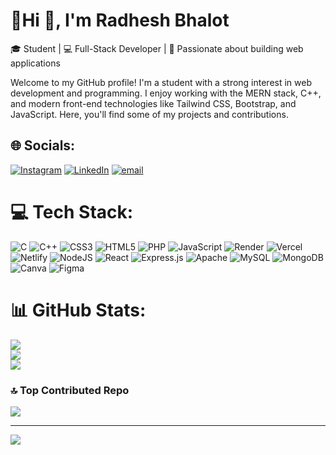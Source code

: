 # 💫Hi 👋, I'm Radhesh Bhalot

🎓 Student | 💻 Full-Stack Developer | 🚀 Passionate about building web applications

Welcome to my GitHub profile! I'm a student with a strong interest in web development and programming. I enjoy working with the MERN stack, C++, and modern front-end technologies like Tailwind CSS, Bootstrap, and JavaScript. Here, you'll find some of my projects and contributions.

## 🌐 Socials:
[![Instagram](https://img.shields.io/badge/Instagram-%23E4405F.svg?logo=Instagram&logoColor=white)](https://instagram.com/radhesh_bhalot18) [![LinkedIn](https://img.shields.io/badge/LinkedIn-%230077B5.svg?logo=linkedin&logoColor=white)](https://linkedin.com/in/radhesh-bhalot-ab3b79312) [![email](https://img.shields.io/badge/Email-D14836?logo=gmail&logoColor=white)](mailto:bhalotraju949@gmail.com ) 

# 💻 Tech Stack:
![C](https://img.shields.io/badge/c-%2300599C.svg?style=for-the-badge&logo=c&logoColor=white) ![C++](https://img.shields.io/badge/c++-%2300599C.svg?style=for-the-badge&logo=c%2B%2B&logoColor=white) ![CSS3](https://img.shields.io/badge/css3-%231572B6.svg?style=for-the-badge&logo=css3&logoColor=white) ![HTML5](https://img.shields.io/badge/html5-%23E34F26.svg?style=for-the-badge&logo=html5&logoColor=white) ![PHP](https://img.shields.io/badge/php-%23777BB4.svg?style=for-the-badge&logo=php&logoColor=white) ![JavaScript](https://img.shields.io/badge/javascript-%23323330.svg?style=for-the-badge&logo=javascript&logoColor=%23F7DF1E) ![Render](https://img.shields.io/badge/Render-%46E3B7.svg?style=for-the-badge&logo=render&logoColor=white) ![Vercel](https://img.shields.io/badge/vercel-%23000000.svg?style=for-the-badge&logo=vercel&logoColor=white) ![Netlify](https://img.shields.io/badge/netlify-%23000000.svg?style=for-the-badge&logo=netlify&logoColor=#00C7B7) ![NodeJS](https://img.shields.io/badge/node.js-6DA55F?style=for-the-badge&logo=node.js&logoColor=white) ![React](https://img.shields.io/badge/react-%2320232a.svg?style=for-the-badge&logo=react&logoColor=%2361DAFB) ![Express.js](https://img.shields.io/badge/express.js-%23404d59.svg?style=for-the-badge&logo=express&logoColor=%2361DAFB) ![Apache](https://img.shields.io/badge/apache-%23D42029.svg?style=for-the-badge&logo=apache&logoColor=white) ![MySQL](https://img.shields.io/badge/mysql-4479A1.svg?style=for-the-badge&logo=mysql&logoColor=white) ![MongoDB](https://img.shields.io/badge/MongoDB-%234ea94b.svg?style=for-the-badge&logo=mongodb&logoColor=white) ![Canva](https://img.shields.io/badge/Canva-%2300C4CC.svg?style=for-the-badge&logo=Canva&logoColor=white) ![Figma](https://img.shields.io/badge/figma-%23F24E1E.svg?style=for-the-badge&logo=figma&logoColor=white)
# 📊 GitHub Stats:
![](https://github-readme-stats.vercel.app/api?username=RadheshBhalot&theme=dark&hide_border=false&include_all_commits=true&count_private=false)<br/>
![](https://nirzak-streak-stats.vercel.app/?user=RadheshBhalot&theme=dark&hide_border=false)<br/>
![](https://github-readme-stats.vercel.app/api/top-langs/?username=RadheshBhalot&theme=dark&hide_border=false&include_all_commits=true&count_private=false&layout=compact)

### 🔝 Top Contributed Repo
![](https://github-contributor-stats.vercel.app/api?username=RadheshBhalot&limit=5&theme=dark&combine_all_yearly_contributions=true)

---
[![](https://visitcount.itsvg.in/api?id=RadheshBhalot&icon=0&color=0)](https://visitcount.itsvg.in)

<!-- Proudly created with GPRM ( https://gprm.itsvg.in ) -->
